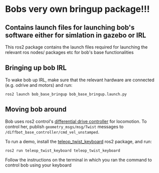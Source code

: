 # Bobs very own bringup package!!!

## Contains launch files for launching bob's software either for simlation in gazebo or IRL

This ros2 package contains the launch files required for launching the relevant ros nodes/ packages etc for bob's base functionalities 

## Bringing up bob IRL

To wake bob up IRL, make sure that the relevant hardware are connected (e.g. odrive and motors) and run:

```
ros2 launch bob_base_bringup bob_base_bringup.launch.py
```

## Moving bob around

Bob uses ros2 control's [differential drive controller](https://github.com/ros-controls/ros2_controllers/tree/master/diff_drive_controller) for locomotion. To control her, publish `geometry_msgs/msg/Twist` messages to `/diffbot_base_controller/cmd_vel_unstamped`. 

To run a demo, install the [teleop_twist_keyboard](https://github.com/ros2/teleop_twist_keyboard) ros2 package, and run:

```
ros2 run teleop_twist_keyboard teleop_twist_keyboard
```

Follow the instructions on the terminal in which you ran the command to control bob using your keyboard

